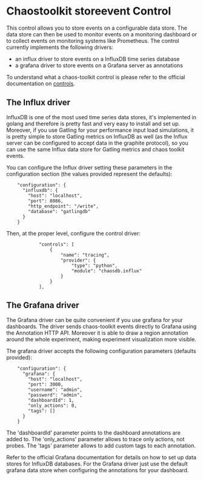 # Chaostoolkit storeevent Control

This control allows you to store events on a configurable data store.
The data store can then be used to monitor events on a monitoring dashboard 
or to collect events on monitoring systems like Prometheus.
The control currently implements the following drivers:

* an influx driver to store events on a InfluxDB time series database
* a grafana driver to store events on a Grafana server as annotations

To understand what a chaos-toolkit control is please refer to the official 
documentation on [controls](https://docs.chaostoolkit.org/reference/api/experiment/#controls).

## The Influx driver

InfluxDB is one of the most used time series data stores, it's implemented in
golang and therefore is pretty fast and very easy to install and set up.
Moreover, if you use Gatling for your performance input load simulations, it is
pretty simple to store Gatling metrics on InfluxDB as well (as the Influx server can be
configured to accept data in the graphite protocol), so you can use the 
same Influx data store for Gatling metrics and chaos toolkit events.

You can configure the Influx driver setting these parameters in the
configuration section (the values provided represent the defaults):

```
    "configuration": {
      "influxdb": {
        "host": "localhost",
        "port": 8086,
        "http_endpoint": "/write",
        "database": "gatlingdb"
      }
    }
```

Then, at the proper level, configure the control driver:

```
            "controls": [
                {
                    "name": "tracing",
                    "provider": {
                        "type": "python",
                        "module": "chaosdb.influx"
                    }
                }
            ],
```

## The Grafana driver

The Grafana driver can be quite convenient if you use grafana for your 
dashboards. The driver sends chaos-toolkit events directly to Grafana using
the Annotation HTTP API.
Moreover it is able to draw a region annotation around the whole experiment,
making experiment visualization more visible.

The grafana driver accepts the following configuration parameters (defaults
provided):


```
    "configuration": {
      "grafana": {
        "host": "localhost",
        "port": 3000,
        "username": "admin",
        "password": "admin",
        "dashboardId": 1,
        "only_actions": 0,
        "tags": []
      }
    }
```

The 'dashboardId' parameter points to the dashboard annotations are added to.
The 'only_actions' parameter allows to trace only actions, not probes. 
The 'tags' parameter allows to add custom tags to each annotation.

Refer to the official Grafana documentation for details on how to set up data
stores for InfluxDB databases. For the Grafana driver just use the default
grafana data store when configuring the annotations for your dashboard.
